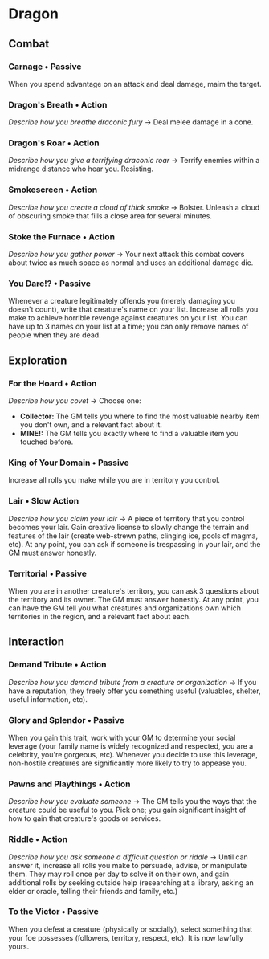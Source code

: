 # Dragon
## Combat
### Carnage &bull; Passive
When you spend advantage on an attack and deal damage, maim the target.
 
### Dragon's Breath &bull; Action
*Describe how you breathe draconic fury* &#8594; Deal melee damage in a cone.
 
### Dragon's Roar &bull; Action
*Describe how you give a terrifying draconic roar* &#8594; Terrify enemies
within a midrange distance who hear you. Resisting.
 
### Smokescreen &bull; Action
*Describe how you create a cloud of thick smoke* &#8594; Bolster. Unleash a
cloud of obscuring smoke that fills a close area for several minutes.
 
### Stoke the Furnace &bull; Action
*Describe how you gather power* &#8594; Your next attack this combat covers
about twice as much space as normal and uses an additional damage die.
 
### You Dare!? &bull; Passive
Whenever a creature legitimately offends you (merely damaging you doesn't
count), write that creature's name on your list. Increase all rolls you make to
achieve horrible revenge against creatures on your list. You can have up to 3
names on your list at a time; you can only remove names of people when they are
dead.

## Exploration
### For the Hoard &bull; Action
*Describe how you covet* &#8594; Choose one:

* **Collector:** The GM tells you where to find the most valuable nearby item
  you don't own, and a relevant fact about it.
* **MINE!:** The GM tells you exactly where to find a valuable item you touched
  before.
 
### King of Your Domain &bull; Passive
Increase all rolls you make while you are in territory you control.
 
### Lair &bull; Slow Action
*Describe how you claim your lair* &#8594; A piece of territory that you
control becomes your lair. Gain creative license to slowly change the terrain
and features of the lair (create web-strewn paths, clinging ice, pools of
magma, etc). At any point, you can ask if someone is trespassing in your lair,
and the GM must answer honestly.
 
### Territorial &bull; Passive
When you are in another creature's territory, you can ask 3 questions about the
territory and its owner. The GM must answer honestly. At any point, you can
have the GM tell you what creatures and organizations own which territories in
the region, and a relevant fact about each.

## Interaction
### Demand Tribute &bull; Action
*Describe how you demand tribute from a creature or organization* &#8594; If
you have a reputation, they freely offer you something useful (valuables,
shelter, useful information, etc).
 
### Glory and Splendor &bull; Passive
When you gain this trait, work with your GM to determine your social leverage
(your family name is widely recognized and respected, you are a celebrity,
you're gorgeous, etc). Whenever you decide to use this leverage, non-hostile
creatures are significantly more likely to try to appease you.
 
### Pawns and Playthings &bull; Action
*Describe how you evaluate someone* &#8594; The GM tells you the ways that the
creature could be useful to you.  Pick one; you gain significant insight of how
to gain that creature's goods or services.

### Riddle &bull; Action
*Describe how you ask someone a difficult question or riddle* &#8594; Until can
answer it, increase all rolls you make to persuade, advise, or manipulate them.
They may roll once per day to solve it on their own, and gain additional rolls
by seeking outside help (researching at a library, asking an elder or oracle,
telling their friends and family, etc.)
 
### To the Victor &bull; Passive
When you defeat a creature (physically or socially), select something that your
foe possesses (followers, territory, respect, etc). It is now lawfully yours.
